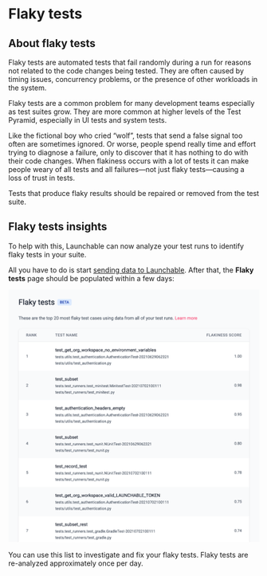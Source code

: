 # Flaky tests

## About flaky tests

Flaky tests are automated tests that fail randomly during a run for reasons not related to the code changes being tested. They are often caused by timing issues, concurrency problems, or the presence of other workloads in the system.

Flaky tests are a common problem for many development teams especially as test suites grow. They are more common at higher levels of the Test Pyramid, especially in UI tests and system tests.

Like the fictional boy who cried “wolf”, tests that send a false signal too often are sometimes ignored. Or worse, people spend really time and effort trying to diagnose a failure, only to discover that it has nothing to do with their code changes. When flakiness occurs with a lot of tests it can make people weary of all tests and all failures—not just flaky tests—causing a loss of trust in tests.

Tests that produce flaky results should be repaired or removed from the test suite.

## Flaky tests insights

To help with this, Launchable can now analyze your test runs to identify flaky tests in your suite.

All you have to do is start [sending data to Launchable](../sending-data-to-launchable/). After that, the **Flaky tests** page should be populated within a few days:

![Flaky tests insights](../.gitbook/assets/flaky-tests-insights-screenshot.png)

You can use this list to investigate and fix your flaky tests. Flaky tests are re-analyzed approximately once per day.

